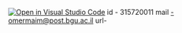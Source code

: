 [![Open in Visual Studio Code](https://classroom.github.com/assets/open-in-vscode-c66648af7eb3fe8bc4f294546bfd86ef473780cde1dea487d3c4ff354943c9ae.svg)](https://classroom.github.com/online_ide?assignment_repo_id=7686833&assignment_repo_type=AssignmentRepo)
id - 315720011 mail -omermaim@post.bgu.ac.il url-
